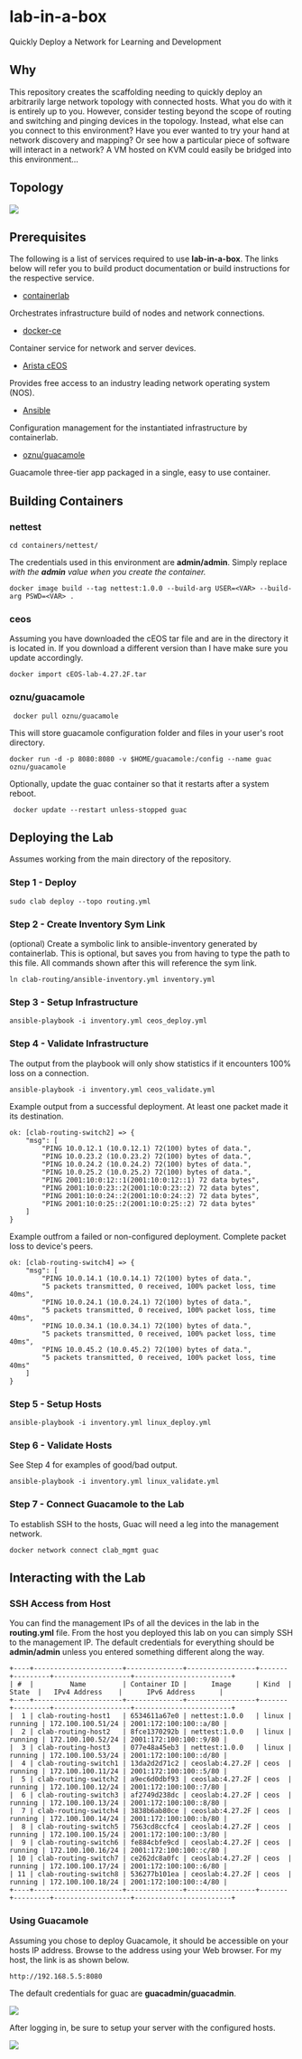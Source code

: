 # lab-in-a-box

Quickly Deploy a Network for Learning and Development

## Why

This repository creates the scaffolding needing to quickly deploy an arbitrarily large network topology with connected hosts. What you do with it is entirely up to you. However, consider testing beyond the scope of routing and switching and pinging devices in the topology. Instead, what else can you connect to this environment? Have you ever wanted to try your hand at network discovery and mapping? Or see how a particular piece of software will interact in a network? A VM hosted on KVM could easily be bridged into this environment...

## Topology

![](./documents/clab_routing_topology.png)

## Prerequisites

The following is a list of services required to use **lab-in-a-box**. The links below will refer you to build product documentation or build instructions for the respective service.

- [containerlab](https://containerlab.srlinux.dev/install/)

Orchestrates infrastructure build of nodes and network connections.

- [docker-ce](https://www.digitalocean.com/community/tutorials/how-to-install-and-use-docker-on-ubuntu-20-04)

Container service for network and server devices.

- [Arista cEOS](https://www.arista.com/en/products/software-controlled-container-networking)

Provides free access to an industry leading network operating system (NOS).

- [Ansible](https://www.digitalocean.com/community/tutorials/how-to-install-and-configure-ansible-on-ubuntu-20-04)

Configuration management for the instantiated infrastructure by containerlab.

- [oznu/guacamole](https://hub.docker.com/r/oznu/guacamole/)

Guacamole three-tier app packaged in a single, easy to use container.

## Building Containers

### nettest

```shell
cd containers/nettest/
```

The credentials used in this environment are **admin/admin**. Simply replace <VAR> with the **admin** value when you create the container.

```shell
docker image build --tag nettest:1.0.0 --build-arg USER=<VAR> --build-arg PSWD=<VAR> .
```

### ceos
  
Assuming you have downloaded the cEOS tar file and are in the directory it is located in. If you download a different version than I have make sure you update accordingly.
  
```shell
docker import cEOS-lab-4.27.2F.tar
```
  
### oznu/guacamole
  
```shell
 docker pull oznu/guacamole
```

This will store guacamole configuration folder and files in your user's root directory.
  
```shell
docker run -d -p 8080:8080 -v $HOME/guacamole:/config --name guac oznu/guacamole
```

Optionally, update the guac container so that it restarts after a system reboot.
  
```shell
 docker update --restart unless-stopped guac
```
  
## Deploying the Lab

Assumes working from the main directory of the repository.  
  
### Step 1 - Deploy
  
```shell
sudo clab deploy --topo routing.yml
```

### Step 2 - Create Inventory Sym Link

(optional) Create a symbolic link to ansible-inventory generated by containerlab. This is optional, but saves you from having to type the path to this file. All commands shown after this will reference the sym link.

```shell
ln clab-routing/ansible-inventory.yml inventory.yml
```

### Step 3 - Setup Infrastructure  
  
```shell
ansible-playbook -i inventory.yml ceos_deploy.yml  
```  
  
### Step 4 - Validate Infrastructure
  
The output from the playbook will only show statistics if it encounters 100% loss on a connection.

```shell
ansible-playbook -i inventory.yml ceos_validate.yml  
```

Example output from a successful deployment. At least one packet made it its destination.
  
```shell
ok: [clab-routing-switch2] => {
    "msg": [
        "PING 10.0.12.1 (10.0.12.1) 72(100) bytes of data.",
        "PING 10.0.23.2 (10.0.23.2) 72(100) bytes of data.",
        "PING 10.0.24.2 (10.0.24.2) 72(100) bytes of data.",
        "PING 10.0.25.2 (10.0.25.2) 72(100) bytes of data.",
        "PING 2001:10:0:12::1(2001:10:0:12::1) 72 data bytes",
        "PING 2001:10:0:23::2(2001:10:0:23::2) 72 data bytes",
        "PING 2001:10:0:24::2(2001:10:0:24::2) 72 data bytes",
        "PING 2001:10:0:25::2(2001:10:0:25::2) 72 data bytes"
    ]
}
```  

Example outfrom a failed or non-configured deployment. Complete packet loss to device's peers.
  
```shell
ok: [clab-routing-switch4] => {
    "msg": [
        "PING 10.0.14.1 (10.0.14.1) 72(100) bytes of data.",
        "5 packets transmitted, 0 received, 100% packet loss, time 40ms",
        "PING 10.0.24.1 (10.0.24.1) 72(100) bytes of data.",
        "5 packets transmitted, 0 received, 100% packet loss, time 40ms",
        "PING 10.0.34.1 (10.0.34.1) 72(100) bytes of data.",
        "5 packets transmitted, 0 received, 100% packet loss, time 40ms",
        "PING 10.0.45.2 (10.0.45.2) 72(100) bytes of data.",
        "5 packets transmitted, 0 received, 100% packet loss, time 40ms"
    ]
}
```
  
### Step 5 - Setup Hosts

```shell
ansible-playbook -i inventory.yml linux_deploy.yml  
```    

### Step 6 - Validate Hosts
  
See Step 4 for examples of good/bad output.
  
```shell
ansible-playbook -i inventory.yml linux_validate.yml  
```  
  
### Step 7 - Connect Guacamole to the Lab
  
To establish SSH to the hosts, Guac will need a leg into the management network.  
  
```shell
docker network connect clab_mgmt guac
```

## Interacting with the Lab

### SSH Access from Host  
  
You can find the management IPs of all the devices in the lab in the **routing.yml** file. From the host you deployed this lab on you can simply SSH to the management IP. The default credentials for everything should be **admin/admin** unless you entered something different along the way.

```shell
+----+----------------------+--------------+-----------------+-------+---------+-------------------+------------------------+
| #  |         Name         | Container ID |      Image      | Kind  |  State  |   IPv4 Address    |      IPv6 Address      |
+----+----------------------+--------------+-----------------+-------+---------+-------------------+------------------------+
|  1 | clab-routing-host1   | 6534611a67e0 | nettest:1.0.0   | linux | running | 172.100.100.51/24 | 2001:172:100:100::a/80 |
|  2 | clab-routing-host2   | 8fce1370292b | nettest:1.0.0   | linux | running | 172.100.100.52/24 | 2001:172:100:100::9/80 |
|  3 | clab-routing-host3   | 077e48a45eb3 | nettest:1.0.0   | linux | running | 172.100.100.53/24 | 2001:172:100:100::d/80 |
|  4 | clab-routing-switch1 | 13da2d2d71c2 | ceoslab:4.27.2F | ceos  | running | 172.100.100.11/24 | 2001:172:100:100::5/80 |
|  5 | clab-routing-switch2 | a9ec6d0dbf93 | ceoslab:4.27.2F | ceos  | running | 172.100.100.12/24 | 2001:172:100:100::7/80 |
|  6 | clab-routing-switch3 | af2749d238dc | ceoslab:4.27.2F | ceos  | running | 172.100.100.13/24 | 2001:172:100:100::8/80 |
|  7 | clab-routing-switch4 | 3838b6ab80ce | ceoslab:4.27.2F | ceos  | running | 172.100.100.14/24 | 2001:172:100:100::b/80 |
|  8 | clab-routing-switch5 | 7563cd8ccfc4 | ceoslab:4.27.2F | ceos  | running | 172.100.100.15/24 | 2001:172:100:100::3/80 |
|  9 | clab-routing-switch6 | fe884cbfe9cd | ceoslab:4.27.2F | ceos  | running | 172.100.100.16/24 | 2001:172:100:100::c/80 |
| 10 | clab-routing-switch7 | ce262dc8a0fc | ceoslab:4.27.2F | ceos  | running | 172.100.100.17/24 | 2001:172:100:100::6/80 |
| 11 | clab-routing-switch8 | 536277b101ea | ceoslab:4.27.2F | ceos  | running | 172.100.100.18/24 | 2001:172:100:100::4/80 |
+----+----------------------+--------------+-----------------+-------+---------+-------------------+------------------------+
```
 
### Using Guacamole
  
Assuming you chose to deploy Guacamole, it should be accessible on your hosts IP address. Browse to the address using your Web browser. For my host, the link is as shown below.
 
```shell
http://192.168.5.5:8080
```
  
The default credentials for guac are **guacadmin/guacadmin**.
  
![](./documents/guac_login.png)
  
After logging in, be sure to setup your server with the configured hosts. 
  
![](./documents/guac_landing.png)
